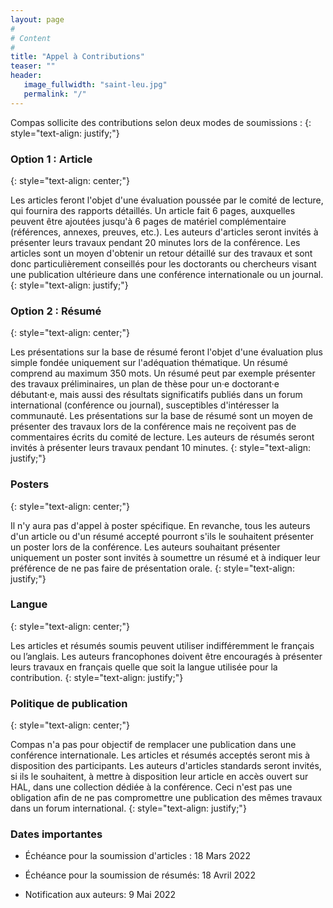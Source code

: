 ```yaml
---
layout: page
#
# Content
#
title: "Appel à Contributions"
teaser: ""
header:
   image_fullwidth: "saint-leu.jpg"
   permalink: "/"
---
```


Compas sollicite des contributions selon deux modes de soumissions :
{: style="text-align: justify;"}

### **Option 1 : Article**
{: style="text-align: center;"}

Les articles feront l'objet d'une évaluation poussée par le comité de lecture, qui fournira des rapports détaillés. Un article fait 6 pages, auxquelles peuvent être ajoutées jusqu'à 6 pages de matériel complémentaire (références, annexes, preuves, etc.). Les auteurs d'articles seront invités à présenter leurs travaux pendant 20 minutes lors de la conférence. Les articles sont un moyen d'obtenir un retour détaillé sur des travaux et sont donc particulièrement conseillés pour les doctorants ou chercheurs visant une publication ultérieure dans une conférence internationale ou un journal.
{: style="text-align: justify;"}

### **Option 2 : Résumé**
{: style="text-align: center;"}

Les présentations sur la base de résumé feront l'objet d'une évaluation plus simple fondée uniquement sur l'adéquation thématique. Un résumé comprend au maximum 350 mots. Un résumé peut par exemple présenter des travaux préliminaires, un plan de thèse pour un·e doctorant·e débutant·e, mais aussi des résultats significatifs publiés dans un forum international (conférence ou journal), susceptibles d'intéresser la communauté. Les présentations sur la base de résumé sont un moyen de présenter des travaux lors de la conférence mais ne reçoivent pas de commentaires écrits du comité de lecture. Les auteurs de résumés seront invités à présenter leurs travaux pendant 10 minutes.
{: style="text-align: justify;"}

### **Posters**
{: style="text-align: center;"}

Il n'y aura pas d'appel à poster spécifique. En revanche, tous les auteurs d'un article ou d'un résumé accepté pourront s'ils le souhaitent présenter un poster lors de la conférence. Les auteurs souhaitant présenter uniquement un poster sont invités à soumettre un résumé et à indiquer leur préférence de ne pas faire de présentation orale.
{: style="text-align: justify;"}

### **Langue**
{: style="text-align: center;"}

Les articles et résumés soumis peuvent utiliser indifféremment le français ou l’anglais. Les auteurs francophones doivent être encouragés à présenter leurs travaux en français quelle que soit la langue utilisée pour la contribution.
{: style="text-align: justify;"}


### **Politique de publication**
{: style="text-align: center;"}

Compas n'a pas pour objectif de remplacer une publication dans une conférence internationale. Les articles et résumés acceptés seront mis à disposition des participants. Les auteurs d'articles standards seront invités, si ils le souhaitent, à mettre à disposition leur article en accès ouvert sur HAL, dans une collection dédiée à la conférence. Ceci n'est pas une obligation afin de ne pas compromettre une publication des mêmes travaux dans un forum international.
{: style="text-align: justify;"}

### **Dates importantes**

+ Échéance pour la soumission d'articles : 18 Mars 2022

+ Échéance pour la soumission de résumés: 18 Avril 2022

+ Notification aux auteurs: 9 Mai 2022

